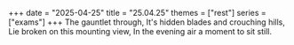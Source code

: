 +++
date = "2025-04-25"
title = "25.04.25"
themes = ["rest"]
series = ["exams"]
+++
The gauntlet through,
It's hidden blades and crouching hills,
Lie broken on this mounting view,
In the evening air a moment to sit still.
